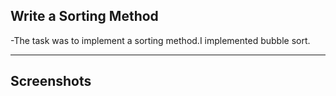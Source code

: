 ## Write a  Sorting Method

-The task was to implement a sorting method.I implemented bubble sort.

---

## Screenshots